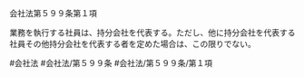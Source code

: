 会社法第５９９条第１項

業務を執行する社員は、持分会社を代表する。ただし、他に持分会社を代表する社員その他持分会社を代表する者を定めた場合は、この限りでない。

#会社法
#会社法/第５９９条
#会社法/第５９９条/第１項
